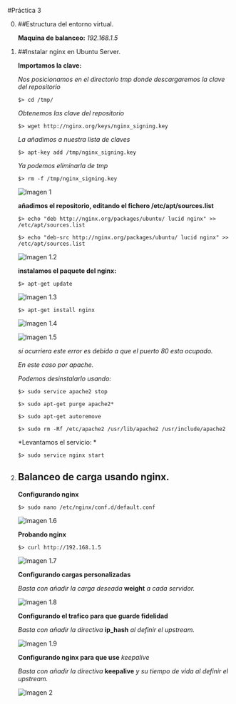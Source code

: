#Práctica 3


0. ##Estructura del entorno virtual.

	**Maquina de balanceo:** *192.168.1.5*



1. ##Instalar nginx en Ubuntu Server.

	**Importamos la clave:**

	*Nos posicionamos en el directorio tmp donde descargaremos la clave del repositorio*

	`$> cd /tmp/`

	*Obtenemos las clave del repositorio*

	`$> wget http://nginx.org/keys/nginx_signing.key`

	*La añadimos a nuestra lista de claves*

	`$> apt-key add /tmp/nginx_signing.key`

	*Ya podemos eliminarla de tmp*

	`$> rm -f /tmp/nginx_signing.key`

	
	![Imagen 1](Capturas/1__.png "Práctica 3.1")



	**añadimos el repositorio, editando el fichero /etc/apt/sources.list**

	`$> echo "deb http://nginx.org/packages/ubuntu/ lucid nginx" >> /etc/apt/sources.list`
	
	`$> echo "deb-src http://nginx.org/packages/ubuntu/ lucid nginx" >> /etc/apt/sources.list`

	![Imagen 1.2](Capturas/2__.png "Práctica 3.1")



	**instalamos el paquete del nginx:**

	`$> apt-get update`
	
	![Imagen 1.3](Capturas/3__.png "Práctica 3.1")

	`$> apt-get install nginx`
	
	![Imagen 1.4](Capturas/3.1__.png "Práctica 3.1")

	![Imagen 1.5](Capturas/3.2__.png "Práctica 3.1")

	*sí ocurriera este error es debido a que el puerto 80 esta ocupado.*

	*En este caso por apache.*

	*Podemos desinstalarlo usando:*
	
	`$> sudo service apache2 stop`

	`$> sudo apt-get purge apache2*`

	`$> sudo apt-get autoremove`

	`$> sudo rm -Rf /etc/apache2 /usr/lib/apache2 /usr/include/apache2`
	
	*Levantamos el servicio: *

	`$> sudo service nginx start`



2. ## Balanceo de carga usando nginx.

	**Configurando nginx**
	
	`$> sudo nano /etc/nginx/conf.d/default.conf`
	
	![Imagen 1.6](Capturas/4__.png "Práctica 3.2")

	**Probando nginx**
	
	`$> curl http://192.168.1.5`

	![Imagen 1.7](Capturas/4.1__.png "Práctica 3.2")

	**Configurando cargas personalizadas**	

	*Basta con añadir la carga deseada* **weight** *a cada servidor.*
	
	![Imagen 1.8](Capturas/4.2__.png "Práctica 3.2")

	**Configurando el trafico para que guarde fidelidad**	

	*Basta con añadir la directiva* **ip_hash** *al definir el upstream.*
	
	![Imagen 1.9](Capturas/4.3__.png "Práctica 3.2")
		
	**Configurando nginx para que use** *keepalive*	

	*Basta con añadir la directiva* **keepalive** *y su tiempo de vida al definir el upstream.*
	
	![Imagen 2](Capturas/4.4__.png "Práctica 3.2")
		
	


